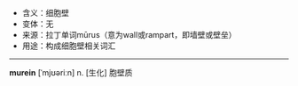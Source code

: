 - <span class="definition">含义：细胞壁</span>
- <span class="definition">变体：无</span>
- <span class="definition">来源：拉丁单词mūrus（意为wall或rampart，即墙壁或壁垒）</span>
- <span class="definition">用途：构成细胞壁相关词汇</span>

---

<span class="vocabulary">**murein**</span> [ˈmjʊəriːn] n. [生化] 胞壁质

